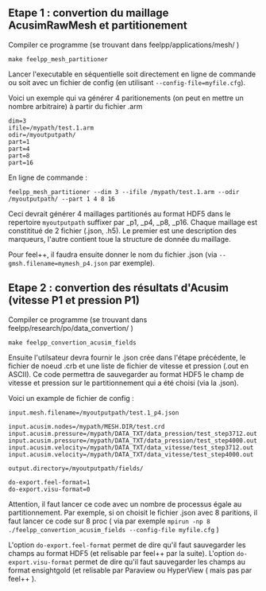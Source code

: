 

## Etape 1 : convertion du maillage AcusimRawMesh et partitionement
Compiler ce programme (se trouvant dans feelpp/applications/mesh/ )
```
make feelpp_mesh_partitioner
```
Lancer l'executable en séquentielle soit directement en ligne de commande ou soit 
avec un fichier de config (en utilisant ```--config-file=myfile.cfg```).

Voici un exemple qui va générer 4 paritionements (on peut en mettre un nombre arbitraire) à partir du fichier .arm
```
dim=3
ifile=/mypath/test.1.arm
odir=/myoutputpath/
part=1
part=4
part=8
part=16
```
En ligne de commande :
```
feelpp_mesh_partitioner --dim 3 --ifile /mypath/test.1.arm --odir /myoutputpath/ --part 1 4 8 16
```

Ceci devrait générer 4 maillages partitionés au format HDF5 dans le repertoire ```myoutputpath``` suffixer par _p1, _p4, _p8, _p16.
Chaque maillage est constititué de 2 fichier (.json, .h5). Le premier est une description des marqueurs, l'autre contient toue la structure de donnée du maillage.

Pour feel++, il faudra ensuite donner le nom du fichier .json (via ```--gmsh.filename=mymesh_p4.json``` par exemple). 


## Etape 2 : convertion des résultats d'Acusim (vitesse P1 et pression P1)
Compiler ce programme (se trouvant dans feelpp/research/po/data_convertion/ )
```
make feelpp_convertion_acusim_fields 
```
Ensuite l'utilsateur devra fournir le .json crée dans l'étape précédente, le fichier de noeud .crb et
une liste de fichier de vitesse et pression (.out en ASCII).
Ce code permettra de sauvegarder au format HDF5 le champ de vitesse et pression sur le partitionnement qui a été choisi (via la .json).

Voici un example de fichier de config :
```
input.mesh.filename=/myoutputpath/test.1_p4.json

input.acusim.nodes=/mypath/MESH.DIR/test.crd
input.acusim.pressure=/mypath/DATA_TXT/data_pression/test_step3712.out
input.acusim.pressure=/mypath/DATA_TXT/data_pression/test_step4000.out
input.acusim.velocity=/mypath/DATA_TXT/data_vitesse/test_step3712.out
input.acusim.velocity=/mypath/DATA_TXT/data_vitesse/test_step4000.out

output.directory=/myoutputpath/fields/

do-export.feel-format=1
do-export.visu-format=0
```

Attention, il faut lancer ce code avec un nombre de processus égale au partitionnement. Par exemple, si on choisit le fichier .json avec 8 paritions,
il faut lancer ce code sur 8 proc ( via par exemple ```mpirun -np 8 ./feelpp_convertion_acusim_fields --config-file myfile.cfg``` )

L'option ```do-export.feel-format``` permet de dire qu'il faut sauvegarder les champs au format HDF5 (et relisable par feel++ par la suite).
L'option ```do-export.visu-format``` permet de dire qu'il faut sauvegarder les champs au format ensightgold (et relisable par Paraview ou HyperView ( mais pas par feel++ ).



